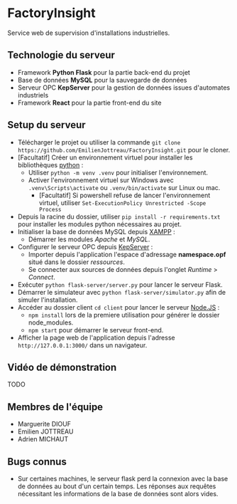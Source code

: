 # FactoryInsight

Service web de supervision d'installations industrielles.

## Technologie du serveur

- Framework **Python Flask** pour la partie back-end du projet
- Base de données **MySQL** pour la sauvegarde de données
- Serveur OPC **KepServer** pour la gestion de données issues d'automates industriels
- Framework **React** pour la partie front-end du site

## Setup du serveur
- Télécharger le projet ou utiliser la commande `git clone https://github.com/EmilienJottreau/FactoryInsight.git` pour le cloner.
- [Facultatif] Créer un environnement virtuel pour installer les bibliothèques [python](https://www.python.org/downloads/) :
  - Utiliser `python -m venv .venv` pour initialiser l'environnement.
  - Activer l'environnement virtuel sur Windows avec `.venv\Scripts\activate` ou `.venv/bin/activate` sur Linux ou mac.
      - [Facultatif] Si powershell refuse de lancer l'environnement virtuel, utiliser `Set-ExecutionPolicy Unrestricted -Scope Process`
- Depuis la racine du dossier, utiliser `pip install -r requirements.txt` pour installer les modules python nécessaires au projet.
- Initialiser la base de données MySQL depuis [XAMPP](https://www.apachefriends.org/fr/download.html) :
  - Démarrer les modules *Apache* et *MySQL*.
- Configurer le serveur OPC depuis [KepServer](https://www.kepware.fr/produit/kepserverex/) :
  - Importer depuis l'application l'espace d'adressage **namespace.opf** situé dans le dossier *ressources*.
  - Se connecter aux sources de données depuis l'onglet *Runtime* > *Connect*.
- Exécuter `python flask-server/server.py` pour lancer le serveur Flask.
- Démarrer le simulateur avec `python flask-server/simulator.py` afin de simuler l'installation.
- Accéder au dossier client `cd client` pour lancer le serveur [Node.JS](https://nodejs.org/en/download/current) :
  - `npm install` lors de la premiere utilisation pour générer le dossier node_modules.
  - `npm start` pour démarrer le serveur front-end.
- Afficher la page web de l'application depuis l'adresse `http://127.0.0.1:3000/` dans un navigateur.

## Vidéo de démonstration

TODO

## Membres de l'équipe

- Marguerite DIOUF
- Emilien JOTTREAU
- Adrien MICHAUT

## Bugs connus

- Sur certaines machines, le serveur flask perd la connexion avec la base de données au bout d'un certain temps. Les réponses aux requêtes nécessitant les informations de la base de données sont alors vides.
